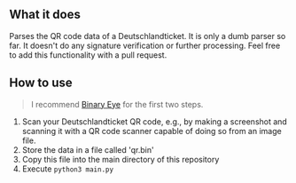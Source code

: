 ## What it does

Parses the QR code data of a Deutschlandticket.
It is only a dumb parser so far.
It doesn't do any signature verification or further processing.
Feel free to add this functionality with a pull request.

## How to use

> I recommend [Binary Eye](https://play.google.com/store/apps/details?id=de.markusfisch.android.binaryeye) for the first two steps.

1. Scan your Deutschlandticket QR code, e.g., by making a screenshot and scanning it with a QR code scanner capable of doing so from an image file.
2. Store the data in a file called 'qr.bin'
3. Copy this file into the main directory of this repository
4. Execute `python3 main.py`
